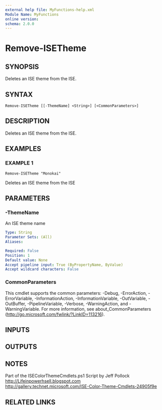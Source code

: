 ```yaml
---
external help file: MyFunctions-help.xml
Module Name: MyFunctions
online version:
schema: 2.0.0
---
```


# Remove-ISETheme

## SYNOPSIS
Deletes an ISE theme from the ISE.

## SYNTAX

```
Remove-ISETheme [[-ThemeName] <String>] [<CommonParameters>]
```

## DESCRIPTION
Deletes an ISE theme from the ISE.

## EXAMPLES

### EXAMPLE 1
```
Remove-ISETheme "Monokai"
```

Deletes an ISE theme from the ISE

## PARAMETERS

### -ThemeName
An ISE theme name

```yaml
Type: String
Parameter Sets: (All)
Aliases:

Required: False
Position: 1
Default value: None
Accept pipeline input: True (ByPropertyName, ByValue)
Accept wildcard characters: False
```

### CommonParameters
This cmdlet supports the common parameters: -Debug, -ErrorAction, -ErrorVariable, -InformationAction, -InformationVariable, -OutVariable, -OutBuffer, -PipelineVariable, -Verbose, -WarningAction, and -WarningVariable.
For more information, see about_CommonParameters (http://go.microsoft.com/fwlink/?LinkID=113216).

## INPUTS

## OUTPUTS

## NOTES
Part of the ISEColorThemeCmdlets.ps1 Script by Jeff Pollock
http://Lifeinpowerhsell.blogspot.com
http://gallery.technet.microsoft.com/ISE-Color-Theme-Cmdlets-24905f9e

## RELATED LINKS
